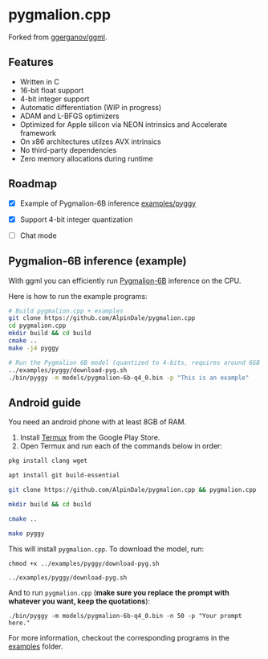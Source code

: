 # pygmalion.cpp

Forked from [ggerganov/ggml](https://github.com/ggerganov/ggml).

## Features

- Written in C
- 16-bit float support
- 4-bit integer support
- Automatic differentiation (WIP in progress)
- ADAM and L-BFGS optimizers
- Optimized for Apple silicon via NEON intrinsics and Accelerate framework
- On x86 architectures utilzes AVX intrinsics
- No third-party dependencies
- Zero memory allocations during runtime

## Roadmap

- [X] Example of Pygmalion-6B inference [examples/pyggy](https://github.com/AlpinDale/pygmalion.cpp/tree/master/examples/pyggy)
- [X] Support 4-bit integer quantization
- [ ] Chat mode


## Pygmalion-6B inference (example)

With ggml you can efficiently run [Pygmalion-6B](examples/pyggy) inference on the CPU.

Here is how to run the example programs:

```bash
# Build pygmalion.cpp + examples
git clone https://github.com/AlpinDale/pygmalion.cpp
cd pygmalion.cpp
mkdir build && cd build
cmake ..
make -j4 pyggy

# Run the Pygmalion 6B model (quantized to 4-bits, requires around 6GB of RAM for full ctx)
../examples/pyggy/download-pyg.sh
./bin/pyggy -m models/pygmalion-6b-q4_0.bin -p "This is an example"
```

## Android guide

You need an android phone with at least 8GB of RAM.

1. Install [Termux](https://play.google.com/store/apps/details?id=com.termux) from the Google Play Store.
2. Open Termux and run each of the commands below in order:
```bash
pkg install clang wget

apt install git build-essential

git clone https://github.com/AlpinDale/pygmalion.cpp && pygmalion.cpp

mkdir build && cd build

cmake ..

make pyggy
```

This will install `pygmalion.cpp`. To download the model, run:
```
chmod +x ../examples/pyggy/download-pyg.sh

../examples/pyggy/download-pyg.sh
```

And to run `pygmalion.cpp` (**make sure you replace the prompt with whatever you want, keep the quotations**):
```
./bin/pyggy -m models/pygmalion-6b-q4_0.bin -n 50 -p "Your prompt here."
```

For more information, checkout the corresponding programs in the [examples](examples) folder.
